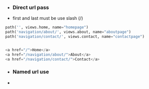 - ### Direct url pass
- first and last must be use slash (/)
```python
path('', views.home, name="homepage")
path('navigation/about/', views.about, name="aboutpage")
path('navigation/contact/', views.contact, name="contactpage")


<a href="/">Home</a>
<a href="/navigation/about/">About</a>
<a href="/navigation/contact/">Contact</a>
```
- ### Named url use
- 